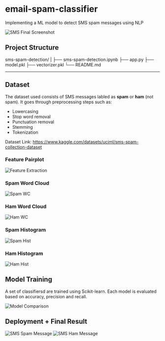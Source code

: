 # email-spam-classifier
Implementing a ML model to detect SMS spam messages using NLP

![SMS Final Screenshot](assets/spam-email.png)

## Project Structure
sms-spam-detection/
|
├── sms-spam-detection.ipynb
├── app.py
├── model.pkl
├── vectorizer.pkl
└── README.md

---

## Dataset
The dataset used consists of SMS messages labled as **spam** or **ham** (not spam). It goes through preprocessing steps such as:
- Lowercasing
- Stop word removal
- Punctuation removal
- Stemming
- Tokenization

Dataset Link: https://www.kaggle.com/datasets/uciml/sms-spam-collection-dataset


### Feature Pairplot
![Feature Extraction](assets/feature-pairplot.png)

### Spam Word Cloud
![Spam WC](assets/spam-wc.png)

### Ham Word Cloud
![Ham WC](assets/ham-wc.png)

### Spam Histogram
![Spam Hist](assets/spam-hist.png)

### Ham Histogram
![Ham Hist](assets/ham-hist.png)

## Model Training
A set of classifiersd are trained using Scikit-learn. Each model is evaluated based on accuracy, precision and recall.

![Model Comparison](assets/algo-catplot.png)

## Deployment + Final Result
![SMS Spam Message](assets/spam-email.png)
![SMS Ham Message](assets/ham-email.png)